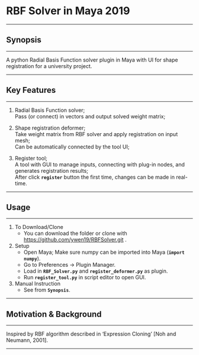 # RBF Solver in Maya 2019
---

## Synopsis
---

A python Radial Basis Function solver plugin in Maya with UI for shape registration for a university project.  

---

## Key Features
---

1. Radial Basis Function solver;  
   Pass (or connect) in vectors and output solved weight matrix;  
   
2. Shape registration deformer;  
   Take weight matrix from RBF solver and apply registration on input mesh;  
   Can be automatically connected by the tool UI;
   
3. Register tool;  
   A tool with GUI to manage inputs, connecting with plug-in nodes, and generates registration results;  
   After click **`register`** button the first time, changes can be made in real-time.  
   
---

## Usage
---

1. To Download/Clone
   - You can download the folder or clone with https://github.com/ywen19/RBFSolver.git .
2. Setup
   - Open Maya; Make sure numpy can be imported into Maya (**`import numpy`**).
   - Go to Preferences -> Plugin Manager.
   - Load in **`RBF_Solver.py`** and **`register_deformer.py`** as plugin.
   - Run **`register_tool.py`** in script editor to open GUI.
3. Manual Instruction
   - See from **`Synopsis`**.
   
---

## Motivation & Background
---

Inspired by RBF algorithm described in ‘Expression Cloning’ [Noh and Neumann, 2001]. 

---


